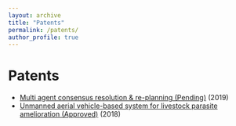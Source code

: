 ```yaml
---
layout: archive
title: "Patents"
permalink: /patents/
author_profile: true
---
```


Patents
======
* [Multi agent consensus resolution & re-planning (Pending)](https://patents.google.com/patent/US20190103192A1/en) (2019)
* [Unmanned aerial vehicle-based system for livestock parasite amelioration (Approved)](https://patents.google.com/patent/US9943387B2/en) (2018)
